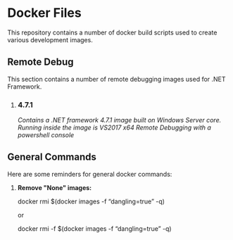 # Docker Files

This repository contains a number of docker build scripts used to create various development images.

## **Remote Debug**

This section contains a number of remote debugging images used for .NET Framework.

1. ### 4.7.1

    *Contains a .NET framework 4.7.1 image built on Windows Server core.  Running inside the image is VS2017 x64 Remote Debugging with a powershell console*

## **General Commands**

Here are some reminders for general docker commands:

1. **Remove "None" images:**

    docker rmi $(docker images -f “dangling=true” -q)

    or

    docker rmi -f $(docker images -f “dangling=true” -q)